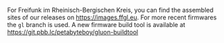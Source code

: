 
For Freifunk im Rheinisch-Bergischen Kreis, you can find the assembled sites of our releases on https://images.ffgl.eu.
For more recent firmwares the `gl` branch is used.
A new firmware build tool is available at https://git.pbb.lc/petabyteboy/gluon-buildtool
